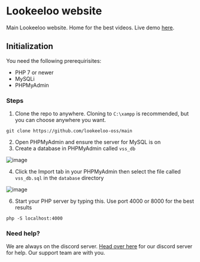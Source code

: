 # Lookeeloo website
Main Lookeeloo website. Home for the best videos. Live demo [here](http://lookeeloo.rf.gd/).

## Initialization
You need the following prerequirisites:
* PHP 7 or newer
* MySQLi
* PHPMyAdmin
### Steps
1. Clone the repo to anywhere. Cloning to `C:\xampp` is recommended, but you can choose anywhere you want.
```shell
git clone https://github.com/lookeeloo-oss/main
```
2. Open PHPMyAdmin and ensure the server for MySQL is on
3. Create a database in PHPMyAdmin called `vss_db`

![image](https://user-images.githubusercontent.com/58360911/143509284-462d7c85-78cd-4e6d-a024-fa8e9bf17301.png)

4. Click the Import tab in your PHPMyAdmin then select the file called `vss_db.sql` in the `database` directory

![image](https://user-images.githubusercontent.com/58360911/143509314-dc6a2638-b180-41f0-9a29-27368cda8048.png)

6. Start your PHP server by typing this. Use port 4000 or 8000 for the best results
```
php -S localhost:4000
```
### Need help?
We are always on the discord server. [Head over here](https://discord.gg/xYuNMvt9J4) for our discord server for help. Our support team are with you.
